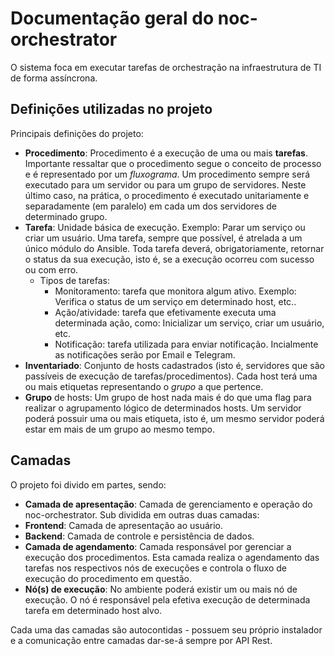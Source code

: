 # Documentação geral do noc-orchestrator

O sistema foca em executar tarefas de orchestração na infraestrutura de TI de forma assíncrona. 

## Definições utilizadas no projeto
Principais definições do projeto:
* **Procedimento**: Procedimento é a execução de uma ou mais **tarefas**. Importante ressaltar que o procedimento segue o conceito de processo e é representado por um *fluxograma*. Um procedimento sempre será executado para um servidor ou para um grupo de servidores. Neste último caso, na prática, o procedimento é executado unitariamente e separadamente (em paralelo) em cada um dos servidores de determinado grupo.
* **Tarefa**: Unidade básica de execução. Exemplo: Parar um serviço ou criar um usuário. Uma tarefa, sempre que possível, é atrelada a um único módulo do Ansible. Toda tarefa deverá, obrigatoriamente, retornar o status da sua execução, isto é, se a execução ocorreu com sucesso ou com erro.
  * Tipos de tarefas:
    * Monitoramento: tarefa que monitora algum ativo. Exemplo: Verifica o status de um serviço em determinado host, etc..
    * Ação/atividade: tarefa que efetivamente executa uma determinada ação, como: Inicializar um serviço, criar um usuário, etc.
    * Notificação: tarefa utilizada para enviar notificação. Incialmente as notificações serão por Email e Telegram.
* **Inventariado**: Conjunto de hosts cadastrados (isto é, servidores que são passíveis de execução de tarefas/procedimentos). Cada host terá uma ou mais etiquetas representando o *grupo* a que pertence.
* **Grupo** de hosts: Um grupo de host nada mais é do que uma flag para realizar o agrupamento lógico de determinados hosts. Um servidor poderá possuir uma ou mais etiqueta, isto é, um mesmo servidor poderá estar em mais de um grupo ao mesmo tempo. 




## Camadas
O projeto foi divido em partes, sendo:

* **Camada de apresentação**:  Camada de gerenciamento e operação do noc-orchestrator. Sub dividida em outras duas camadas:
 * **Frontend**: Camada de apresentação ao usuário.
 * **Backend**: Camada de controle e persistência de dados.
* **Camada de agendamento**: Camada responsável por gerenciar a execução dos procedimentos. Esta camada realiza o agendamento das tarefas nos respectivos nós de execuções e controla o fluxo de execução do procedimento em questão.
* **Nó(s) de execução**:  No ambiente poderá existir um ou mais nó de execução. O nó é responsável pela efetiva execução de determinada tarefa em determinado host alvo.


Cada uma das camadas são autocontidas - possuem seu próprio instalador e a comunicação entre camadas dar-se-á sempre por API Rest.

